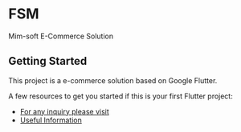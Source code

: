 # FSM

Mim-soft E-Commerce Solution

## Getting Started

This project is a e-commerce solution based on Google Flutter.

A few resources to get you started if this is your first Flutter project:

- [For any inquiry please visit](https://mimsoft.com)
- [Useful Information](https://FSM.com)

